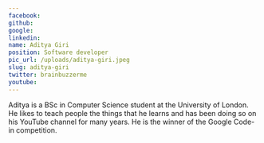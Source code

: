 ```yaml
---
facebook: 
github: 
google: 
linkedin: 
name: Aditya Giri
position: Software developer
pic_url: /uploads/aditya-giri.jpeg
slug: aditya-giri
twitter: brainbuzzerme
youtube: 
---
```

<p>Aditya is a BSc in Computer Science student at the University of London. He likes to teach people the things that he learns and has been doing so on his YouTube channel for many years. He is the winner of the Google Code-in competition.</p>
